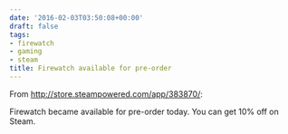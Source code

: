 ```yaml
---
date: '2016-02-03T03:50:08+00:00'
draft: false
tags:
- firewatch
- gaming
- steam
title: Firewatch available for pre-order
---
```


From http://store.steampowered.com/app/383870/:

Firewatch became available for pre-order today. You can get 10% off on Steam.
